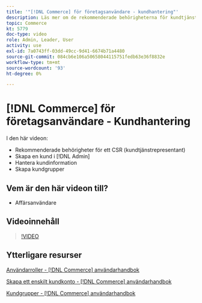 ```yaml
---
title: '"[!DNL Commerce] för företagsanvändare - kundhantering"'
description: Läs mer om de rekommenderade behörigheterna för kundtjänst, skapa en kund i [!DNL Admin], hantera kundinformation och skapa kundgrupper.
topic: Commerce
kt: 5779
doc-type: video
role: Admin, Leader, User
activity: use
exl-id: 7a0743ff-03dd-49cc-9d41-6674b71a4480
source-git-commit: 084cb6e106a50658044115751fedb63e36f8832e
workflow-type: tm+mt
source-wordcount: '93'
ht-degree: 0%

---
```


# [!DNL Commerce] för företagsanvändare - Kundhantering

I den här videon:

- Rekommenderade behörigheter för ett CSR (kundtjänstrepresentant)
- Skapa en kund i [!DNL Admin]
- Hantera kundinformation
- Skapa kundgrupper

## Vem är den här videon till?

- Affärsanvändare

## Videoinnehåll

>[!VIDEO](https://video.tv.adobe.com/v/36189?quality=12&learn=on)

## Ytterligare resurser

[Användarroller - [!DNL Commerce] användarhandbok](https://docs.magento.com/user-guide/system/permissions-user-roles.html)

[Skapa ett enskilt kundkonto - [!DNL Commerce] användarhandbok](https://docs.magento.com/user-guide/customers/account-create.html)

[Kundgrupper - [!DNL Commerce] användarhandbok](https://docs.magento.com/user-guide/customers/customer-groups.html)
